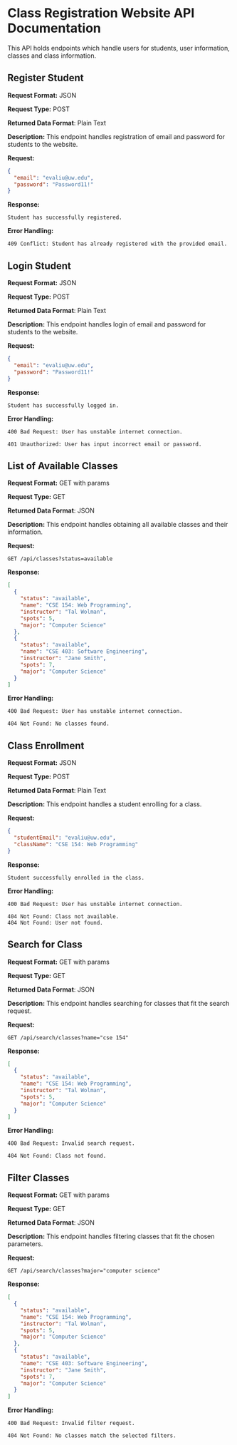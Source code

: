 # Class Registration Website API Documentation
This API holds endpoints which handle users for students, user
information, classes and class information.

## Register Student
**Request Format:** JSON

**Request Type:** POST

**Returned Data Format**: Plain Text

**Description:** This endpoint handles registration of email and password for students to the website.

**Request:**
```json
{
  "email": "evaliu@uw.edu",
  "password": "Password11!"
}
```

**Response:**
```
Student has successfully registered.
```

**Error Handling:**
```
409 Conflict: Student has already registered with the provided email.
```

## Login Student
**Request Format:** JSON

**Request Type:** POST

**Returned Data Format**: Plain Text

**Description:** This endpoint handles login of email and password for students to the website.

**Request:**
```json
{
  "email": "evaliu@uw.edu",
  "password": "Password11!"
}
```

**Response:**
```
Student has successfully logged in.
```

**Error Handling:**
```
400 Bad Request: User has unstable internet connection.
```
```
401 Unauthorized: User has input incorrect email or password.
```

## List of Available Classes
**Request Format:** GET with params

**Request Type:** GET

**Returned Data Format**: JSON

**Description:** This endpoint handles obtaining all available classes and their information.

**Request:**
```
GET /api/classes?status=available
```

**Response:**
``` json
[
  {
    "status": "available",
    "name": "CSE 154: Web Programming",
    "instructor": "Tal Wolman",
    "spots": 5,
    "major": "Computer Science"
  },
  {
    "status": "available",
    "name": "CSE 403: Software Engineering",
    "instructor": "Jane Smith",
    "spots": 7,
    "major": "Computer Science"
  }
]
```

**Error Handling:**
```
400 Bad Request: User has unstable internet connection.
```
```
404 Not Found: No classes found.
```

## Class Enrollment
**Request Format:** JSON

**Request Type:** POST

**Returned Data Format**: Plain Text

**Description:** This endpoint handles a student enrolling for a class.

**Request:**
``` json
{
  "studentEmail": "evaliu@uw.edu",
  "className": "CSE 154: Web Programming"
}
```

**Response:**
```
Student successfully enrolled in the class.
```

**Error Handling:**
```
400 Bad Request: User has unstable internet connection.
```
```
404 Not Found: Class not available.
404 Not Found: User not found.
```

## Search for Class
**Request Format:** GET with params

**Request Type:** GET

**Returned Data Format**: JSON

**Description:** This endpoint handles searching for classes that fit the search request.

**Request:**
```
GET /api/search/classes?name="cse 154"
```

**Response:**
``` json
[
  {
    "status": "available",
    "name": "CSE 154: Web Programming",
    "instructor": "Tal Wolman",
    "spots": 5,
    "major": "Computer Science"
  }
]
```

**Error Handling:**
```
400 Bad Request: Invalid search request.
```
```
404 Not Found: Class not found.
```

## Filter Classes
**Request Format:** GET with params

**Request Type:** GET

**Returned Data Format**: JSON

**Description:** This endpoint handles filtering classes that fit the chosen parameters.

**Request:**
```
GET /api/search/classes?major="computer science"
```

**Response:**
``` json
[
  {
    "status": "available",
    "name": "CSE 154: Web Programming",
    "instructor": "Tal Wolman",
    "spots": 5,
    "major": "Computer Science"
  },
  {
    "status": "available",
    "name": "CSE 403: Software Engineering",
    "instructor": "Jane Smith",
    "spots": 7,
    "major": "Computer Science"
  }
]
```

**Error Handling:**
```
400 Bad Request: Invalid filter request.
```
```
404 Not Found: No classes match the selected filters.
```
